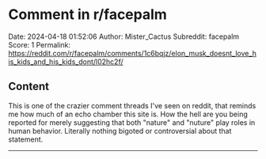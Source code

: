 # Comment in r/facepalm

Date: 2024-04-18 01:52:06
Author: Mister_Cactus
Subreddit: facepalm
Score: 1
Permalink: https://reddit.com/r/facepalm/comments/1c6bqjz/elon_musk_doesnt_love_his_kids_and_his_kids_dont/l02hc2f/

## Content

This is one of the crazier comment threads I've seen on reddit, that reminds me how much of an echo chamber this site is. How the hell are you being reported for merely suggesting that both "nature" and "nuture" play roles in human behavior. Literally nothing bigoted or controversial about that statement.

---
